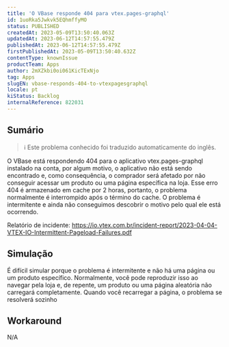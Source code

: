 ```yaml
---
title: 'O VBase responde 404 para vtex.pages-graphql'
id: 1uoRka5Jwkvk5EQhmffyMO
status: PUBLISHED
createdAt: 2023-05-09T13:50:40.063Z
updatedAt: 2023-06-12T14:57:55.479Z
publishedAt: 2023-06-12T14:57:55.479Z
firstPublishedAt: 2023-05-09T13:50:40.632Z
contentType: knownIssue
productTeam: Apps
author: 2mXZkbi0oi061KicTExNjo
tag: Apps
slugEN: vbase-responds-404-to-vtexpagesgraphql
locale: pt
kiStatus: Backlog
internalReference: 822031
---
```


## Sumário

>ℹ️ Este problema conhecido foi traduzido automaticamente do inglês.


O VBase está respondendo 404 para o aplicativo vtex.pages-graphql instalado na conta, por algum motivo, o aplicativo não está sendo encontrado e, como consequência, o comprador será afetado por não conseguir acessar um produto ou uma página específica na loja. Esse erro 404 é armazenado em cache por 2 horas, portanto, o problema normalmente é interrompido após o término do cache. O problema é intermitente e ainda não conseguimos descobrir o motivo pelo qual ele está ocorrendo.

Relatório de incidente: https://io.vtex.com.br/incident-report/2023-04-04-VTEX-IO-Intermittent-Pageload-Failures.pdf

## Simulação


É difícil simular porque o problema é intermitente e não há uma página ou um produto específico. Normalmente, você pode reproduzir isso ao navegar pela loja e, de repente, um produto ou uma página aleatória não carregará completamente. Quando você recarregar a página, o problema se resolverá sozinho

## Workaround


N/A





